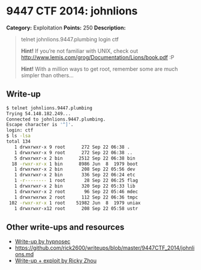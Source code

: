 # 9447 CTF 2014: johnlions

**Category:** Exploitation
**Points:** 250
**Description:**

> telnet johnlions.9447.plumbing
> login ctf
>
> **Hint!** If you’re not familiar with UNIX, check out <http://www.lemis.com/grog/Documentation/Lions/book.pdf> :P
>
> **Hint!** With a million ways to get root, remember some are much simpler than others…

## Write-up

```bash
$ telnet johnlions.9447.plumbing
Trying 54.148.182.249...
Connected to johnlions.9447.plumbing.
Escape character is '^]'.
login: ctf
$ ls -lsa
total 134
   1 drwxrwxr-x 9 root      272 Sep 22 06:38 .
   1 drwxrwxr-x 9 root      272 Sep 22 06:38 ..
   5 drwxrwxr-x 2 bin      2512 Sep 22 06:38 bin
  18 -rwxr-xr-x 1 bin      8986 Jun  8  1979 boot
   1 drwxrwxr-x 2 bin       208 Sep 22 05:56 dev
   1 drwxrwxr-x 2 bin       336 Sep 22 06:24 etc
   1 -r-------- 1 root       28 Sep 22 06:25 flag
   1 drwxrwxr-x 2 bin       320 Sep 22 05:33 lib
   1 drwxrwxr-x 2 root       96 Sep 22 05:46 mdec
   1 drwxrwxrwx 2 root      112 Sep 22 06:36 tmpc
 102 -rwxr-xr-x 1 root    51982 Jun  8  1979 uniax
   1 drwxrwxr-x12 root      208 Sep 22 05:58 ustr
```

## Other write-ups and resources

* [Write-up by hypnosec](https://github.com/hypnosec/writeups/blob/master/2014/9447-ctf/exploitation/johnlions.md)
* <https://github.com/rick2600/writeups/blob/master/9447CTF_2014/johnlions.md>
* [Write-up + exploit by Ricky Zhou](https://rzhou.org/~ricky/9447_2014/johnlions/)
